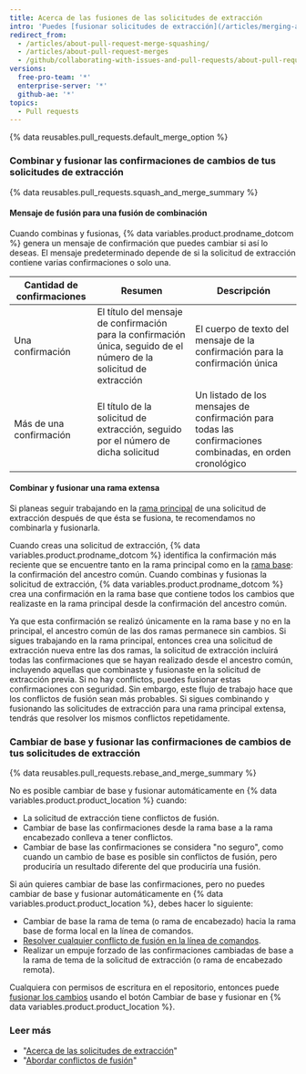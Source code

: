 ```yaml
---
title: Acerca de las fusiones de las solicitudes de extracción
intro: 'Puedes [fusionar solicitudes de extracción](/articles/merging-a-pull-request) conservando todas las confirmaciones de cambios en una rama de característica, combinando todas las confirmaiones en una única confirmación o cambiando de base confirmaciones individuales desde la rama `head` hacia la rama `base`.'
redirect_from:
  - /articles/about-pull-request-merge-squashing/
  - /articles/about-pull-request-merges
  - /github/collaborating-with-issues-and-pull-requests/about-pull-request-merges
versions:
  free-pro-team: '*'
  enterprise-server: '*'
  github-ae: '*'
topics:
  - Pull requests
---
```

{% data reusables.pull_requests.default_merge_option %}

### Combinar y fusionar las confirmaciones de cambios de tus solicitudes de extracción

{% data reusables.pull_requests.squash_and_merge_summary %}

#### Mensaje de fusión para una fusión de combinación

Cuando combinas y fusionas, {% data variables.product.prodname_dotcom %} genera un mensaje de confirmación que puedes cambiar si así lo deseas. El mensaje predeterminado depende de si la solicitud de extracción contiene varias confirmaciones o solo una.

| Cantidad de confirmaciones | Resumen                                                                                                              | Descripción                                                                                               |
| -------------------------- | -------------------------------------------------------------------------------------------------------------------- | --------------------------------------------------------------------------------------------------------- |
| Una confirmación           | El título del mensaje de confirmación para la confirmación única, seguido de el número de la solicitud de extracción | El cuerpo de texto del mensaje de la confirmación para la confirmación única                              |
| Más de una confirmación    | El título de la solicitud de extracción, seguido por el número de dicha solicitud                                    | Un listado de los mensajes de confirmación para todas las confirmaciones combinadas, en orden cronológico |

#### Combinar y fusionar una rama extensa

Si planeas seguir trabajando en la [rama principal](/github/getting-started-with-github/github-glossary#head-branch) de una solicitud de extracción después de que ésta se fusiona, te recomendamos no combinarla y fusionarla.

Cuando creas una solicitud de extracción, {% data variables.product.prodname_dotcom %} identifica la confirmación más reciente que se encuentre tanto en la rama principal como en la [rama base](/github/getting-started-with-github/github-glossary#base-branch): la confirmación del ancestro común. Cuando combinas y fusionas la solicitud de extracción, {% data variables.product.prodname_dotcom %} crea una confirmación en la rama base que contiene todos los cambios que realizaste en la rama principal desde la confirmación del ancestro común.

Ya que esta confirmación se realizó únicamente en la rama base y no en la principal, el ancestro común de las dos ramas permanece sin cambios. Si sigues trabajando en la rama principal, entonces crea una solicitud de extracción nueva entre las dos ramas, la solicitud de extracción incluirá todas las confirmaciones que se hayan realizado desde el ancestro común, incluyendo aquellas que combinaste y fusionaste en la solicitud de extracción previa. Si no hay conflictos, puedes fusionar estas confirmaciones con seguridad. Sin embargo, este flujo de trabajo hace que los conflictos de fusión sean más probables. Si sigues combinando y fusionando las solicitudes de extracción para una rama principal extensa, tendrás que resolver los mismos conflictos repetidamente.

### Cambiar de base y fusionar las confirmaciones de cambios de tus solicitudes de extracción

{% data reusables.pull_requests.rebase_and_merge_summary %}

No es posible cambiar de base y fusionar automáticamente en {% data variables.product.product_location %} cuando:
- La solicitud de extracción tiene conflictos de fusión.
- Cambiar de base las confirmaciones desde la rama base a la rama encabezado conlleva a tener conflictos.
- Cambiar de base las confirmaciones se considera "no seguro", como cuando un cambio de base es posible sin conflictos de fusión, pero produciría un resultado diferente del que produciría una fusión.

Si aún quieres cambiar de base las confirmaciones, pero no puedes cambiar de base y fusionar automáticamente en {% data variables.product.product_location %}, debes hacer lo siguiente:
- Cambiar de base la rama de tema (o rama de encabezado) hacia la rama base de forma local en la línea de comandos.
- [Resolver cualquier conflicto de fusión en la línea de comandos](/articles/resolving-a-merge-conflict-using-the-command-line/).
- Realizar un empuje forzado de las confirmaciones cambiadas de base a la rama de tema de la solicitud de extracción (o rama de encabezado remota).

Cualquiera con permisos de escritura en el repositorio, entonces puede [fusionar los cambios](/articles/merging-a-pull-request/) usando el botón Cambiar de base y fusionar en {% data variables.product.product_location %}.

### Leer más

- "[Acerca de las solicitudes de extracción](/articles/about-pull-requests/)"
- "[Abordar conflictos de fusión](/articles/addressing-merge-conflicts)"
